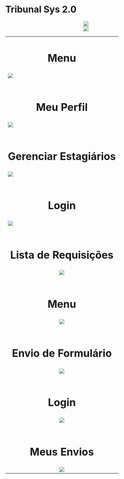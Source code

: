 # Tribunal Sys 2.0

<center><img src="https://user-images.githubusercontent.com/35781248/36289053-ed3b6a1c-12a4-11e8-910f-2ff9a4d1c8d9.jpg">
</center>
<center><img src="https://user-images.githubusercontent.com/35781248/36289051-eca50644-12a4-11e8-94a4-01ca3f9c7090.jpg">
</center>





<table class="tg" align="center">
   <tr>
    <td class="tg-yw4l"><center><h1>Menu</h1></center></td>
  </tr>
  <tr>
    <td class="tg-yw4l"><img src="https://user-images.githubusercontent.com/35781248/35456579-2b44a294-02bd-11e8-8461-b85083d2192b.jpg"></td>
  </tr>
  <tr>
    <td class="tg-yw4l"><br><center><h1>Meu Perfil</h1></center></td>
  </tr>
  <tr>
    <td class="tg-yw4l"><img src="https://user-images.githubusercontent.com/35781248/35366663-b3552602-0161-11e8-844c-25eab637b09b.jpg"></td>
  </tr>
  <tr>
    <td class="tg-yw4l"><br><center><h1>Gerenciar Estagiários</h1></center></td>
  </tr>
  <tr>
    <td class="tg-yw4l"><img src="https://user-images.githubusercontent.com/35781248/35366662-b32eb530-0161-11e8-9764-2e01e6d86383.jpg"></td>
  </tr>
  <tr>
    <td class="tg-yw4l"><br><center><h1>Login</h1></center></td>
  </tr>
  <tr>
    <td class="tg-yw4l"><img src="https://user-images.githubusercontent.com/35781248/35410748-874ab422-01fd-11e8-9d90-96781a776f03.jpg"></td>
  </tr>
  <tr>
    <td class="tg-yw4l"><br><center><h1>Lista de Requisições</h1></center></td>
  </tr>
  <tr>
    <td class="tg-yw4l"><center><img src="https://user-images.githubusercontent.com/35781248/35985589-1f0f4c42-0cde-11e8-8997-fd973286772a.jpg"></center></td>
  </tr>
  <tr>
    <td class="tg-yw4l"><br><center><h1>Menu</h1></center></td>
  </tr>
  <tr>
    <td class="tg-yw4l"><center><img src="https://user-images.githubusercontent.com/35781248/36288955-8142e632-12a4-11e8-91cb-bd26b1ce88f3.jpg"></center></td>
  </tr>
  <tr>
    <td class="tg-yw4l"><br><center><h1>Envio de Formulário</h1></center></td>
  </tr>
  <tr>
    <td class="tg-yw4l"><center><img src="https://user-images.githubusercontent.com/35781248/36288956-817afacc-12a4-11e8-8bc3-5790335265bd.jpg"></center></td>
  </tr>
  <tr>
    <td class="tg-yw4l"><br><center><h1>Login</h1></center></td>
  </tr>
  <tr>
    <td class="tg-yw4l"><center><img src="https://user-images.githubusercontent.com/35781248/36288954-810d259c-12a4-11e8-9add-e0bf3d2cb49c.jpg"></center></td>
  </tr>
  <tr>
    <td class="tg-yw4l"><br><center><h1>Meus Envios</h1></center></td>
  </tr>
  <tr>
    <td class="tg-yw4l"><center><img src="https://user-images.githubusercontent.com/35781248/36288958-81f64efc-12a4-11e8-8ef6-76339c20cae4.jpg"></center></td>
  </tr>
  
  
 
</table>


